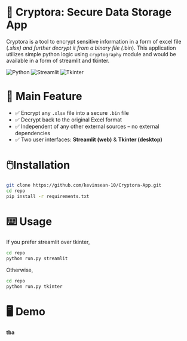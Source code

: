 # 🔐 Cryptora: Secure Data Storage App

Cryptora is a tool to encrypt sensitive information in a form of excel file (*.xlsx) and further decrypt it from a binary file (*.bin). This application utilizes simple python logic using `cryptography` module and would be available in a form of streamlit and tkinter.

![Python](https://img.shields.io/badge/python-3.10%2B-blue)
![Streamlit](https://img.shields.io/badge/Streamlit-UI-red)
![Tkinter](https://img.shields.io/badge/Tkinter-UI-orange)

# 💫 Main Feature 
- ✅ Encrypt any `.xlsx` file into a secure `.bin` file
- ✅ Decrypt back to the original Excel format
- ✅ Independent of any other external sources – no external dependencies
- ✅ Two user interfaces: **Streamlit (web)** & **Tkinter (desktop)**

# 🖱️Installation
```bash
git clone https://github.com/kevinsean-10/Cryptora-App.git
cd repo
pip install -r requirements.txt
```

# ⌨️ Usage
If you prefer streamlit over tkinter,
```cmd
cd repo
python run.py streamlit
```
Otherwise,
```cmd
cd repo
python run.py tkinter
```

# 🖥️ Demo
__tba__